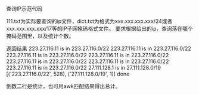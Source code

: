查询IP示范代码

111.txt为实际要查询的ip文件，dict.txt为格式为xxx.xxx.xxx.xxx/24或者xxx.xxx.xxx.xxx/17等的IP子网掩码格式文件。
要求根据给出的ip，查询落在哪个掩码范围里，以及统计个数。

返回结果
223.27.116.11 is in 223.27.116.0/22
223.27.116.11 is in 223.27.116.0/22
223.27.116.11 is in 223.27.116.0/22
223.27.116.11 is in 223.27.116.0/22
223.27.116.11 is in 223.27.116.0/22
223.27.116.11 is in 223.27.116.0/22
223.27.116.11 is in 223.27.116.0/22
27.111.128.1 is in 27.111.128.0/19
[('223.27.116.0/22', 528), ('27.111.128.0/19', 1)]
done

倒数二行是统计，也可用awk匹配结果得出总计。